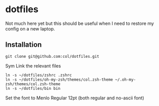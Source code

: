 dotfiles
========

Not much here yet but this should be useful when I need to restore my config on a new laptop.

## Installation

```
git clone git@github.com:col/dotfiles.git
```

Sym Link the relevant files

```
ln -s ~/dotfiles/zshrc .zshrc
ln -s ~/dotfiles/oh-my-zsh/themes/col.zsh-theme ~/.oh-my-zsh/themes/col.zsh-theme
ln -s ~/dotfiles/bin bin
```

Set the font to Menlo Regular 12pt (both regular and no-ascii font)


